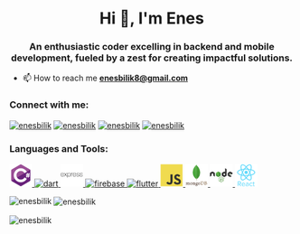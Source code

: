 <h1 align="center">Hi 👋, I'm Enes</h1>
<h3 align="center">An enthusiastic coder excelling in backend and mobile development, fueled by a zest for creating impactful solutions.</h3>

- 📫 How to reach me **enesbilik8@gmail.com**

<h3 align="left">Connect with me:</h3>
<p align="left">
<a href="https://www.linkedin.com/in/enes-bilik/" target="blank"><img align="center" src="https://upload.wikimedia.org/wikipedia/commons/8/81/LinkedIn_icon.svg" alt="enesbilik" height="30" width="40" /></a>
<a href="https://twitter.com/enesbilik" target="blank"><img align="center" src="https://raw.githubusercontent.com/rahuldkjain/github-profile-readme-generator/master/src/images/icons/Social/twitter.svg" alt="enesbilik" height="30" width="40" /></a>
<a href="https://www.hackerrank.com/enesbilik" target="blank"><img align="center" src="https://raw.githubusercontent.com/rahuldkjain/github-profile-readme-generator/master/src/images/icons/Social/hackerrank.svg" alt="enesbilik" height="30" width="40" /></a>
<a href="https://www.leetcode.com/enesbilik" target="blank"><img align="center" src="https://raw.githubusercontent.com/rahuldkjain/github-profile-readme-generator/master/src/images/icons/Social/leet-code.svg" alt="enesbilik" height="30" width="40" /></a>

</p>

<h3 align="left">Languages and Tools:</h3>
<p align="left"> <a href="https://www.w3schools.com/cs/" target="_blank" rel="noreferrer"> <img src="https://raw.githubusercontent.com/devicons/devicon/master/icons/csharp/csharp-original.svg" alt="csharp" width="40" height="40"/> </a> <a href="https://dart.dev" target="_blank" rel="noreferrer"> <img src="https://www.vectorlogo.zone/logos/dartlang/dartlang-icon.svg" alt="dart" width="40" height="40"/> </a> <a href="https://expressjs.com" target="_blank" rel="noreferrer"> <img src="https://raw.githubusercontent.com/devicons/devicon/master/icons/express/express-original-wordmark.svg" alt="express" width="40" height="40"/> </a> <a href="https://firebase.google.com/" target="_blank" rel="noreferrer"> <img src="https://www.vectorlogo.zone/logos/firebase/firebase-icon.svg" alt="firebase" width="40" height="40"/> </a> <a href="https://flutter.dev" target="_blank" rel="noreferrer"> <img src="https://www.vectorlogo.zone/logos/flutterio/flutterio-icon.svg" alt="flutter" width="40" height="40"/> </a> <a href="https://developer.mozilla.org/en-US/docs/Web/JavaScript" target="_blank" rel="noreferrer"> <img src="https://raw.githubusercontent.com/devicons/devicon/master/icons/javascript/javascript-original.svg" alt="javascript" width="40" height="40"/> </a> <a href="https://www.mongodb.com/" target="_blank" rel="noreferrer"> <img src="https://raw.githubusercontent.com/devicons/devicon/master/icons/mongodb/mongodb-original-wordmark.svg" alt="mongodb" width="40" height="40"/> </a> <a href="https://nodejs.org" target="_blank" rel="noreferrer"> <img src="https://raw.githubusercontent.com/devicons/devicon/master/icons/nodejs/nodejs-original-wordmark.svg" alt="nodejs" width="40" height="40"/> </a> <a href="https://reactjs.org/" target="_blank" rel="noreferrer"> <img src="https://raw.githubusercontent.com/devicons/devicon/master/icons/react/react-original-wordmark.svg" alt="react" width="40" height="40"/> </a> </p>

<p><img align="left" src="https://github-readme-stats.vercel.app/api/top-langs?username=enesbilik&show_icons=true&locale=en&layout=compact" alt="enesbilik" /></p>

<p>&nbsp;<img align="center" src="https://github-readme-stats.vercel.app/api?username=enesbilik&show_icons=true&locale=en" alt="enesbilik" /></p>

<p><img align="center" src="https://github-readme-streak-stats.herokuapp.com/?user=enesbilik&" alt="enesbilik" /></p>

